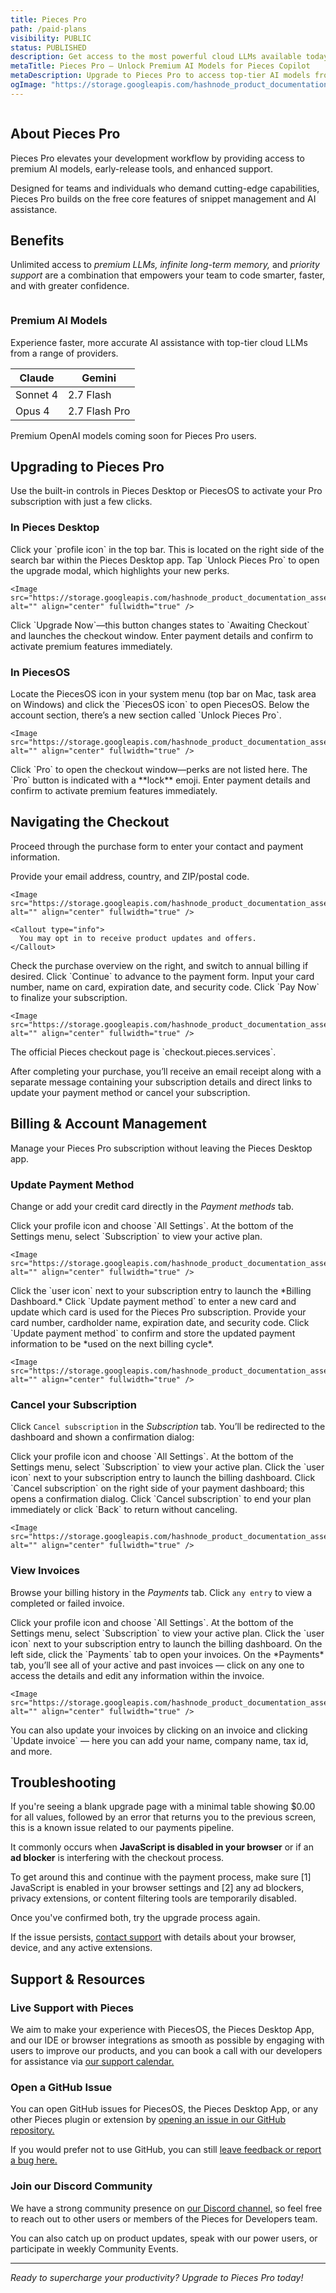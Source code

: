 ```yaml
---
title: Pieces Pro
path: /paid-plans
visibility: PUBLIC
status: PUBLISHED
description: Get access to the most powerful cloud LLMs available today with Pieces Pro.
metaTitle: Pieces Pro – Unlock Premium AI Models for Pieces Copilot
metaDescription: Upgrade to Pieces Pro to access top-tier AI models from Claude, Gemini, and OpenAI and boost Pieces Copilot’s speed and accuracy instantly.
ogImage: "https://storage.googleapis.com/hashnode_product_documentation_assets/og_images/pieces_more/paid_plans.png"
---
```


<Image src="https://storage.googleapis.com/hashnode_product_documentation_assets/paid_plan/pieces-pro.png" alt="" align="center" fullwidth="true" />

## About Pieces Pro

Pieces Pro elevates your development workflow by providing access to premium AI models, early-release tools, and enhanced support.

Designed for teams and individuals who demand cutting-edge capabilities, Pieces Pro builds on the free core features of snippet management and AI assistance.

## Benefits

Unlimited access to *premium LLMs, infinite long-term memory,* and *priority support* are a combination that empowers your team to code smarter, faster, and with greater confidence.

<Image src="https://storage.googleapis.com/hashnode_product_documentation_assets/paid_plan/modal_popup.png" alt="" align="center" fullwidth="true" />

### Premium AI Models

Experience faster, more accurate AI assistance with top-tier cloud LLMs from a range of providers.

| **Claude** | **Gemini**    |
| ---------- | ------------- |
| Sonnet 4   | 2.7 Flash     |
| Opus 4     | 2.7 Flash Pro |

<Callout type="tip">
  Premium OpenAI models coming soon for Pieces Pro users.
</Callout>

## Upgrading to Pieces Pro

Use the built-in controls in Pieces Desktop or PiecesOS to activate your Pro subscription with just a few clicks.

### In Pieces Desktop

<Steps>
  <Step title="Open Menu">
    Click your `profile icon` in the top bar. This is located on the right side of the search bar within the Pieces Desktop app.
  </Step>

  <Step title="Select Unlock Pieces Pro">
    Tap `Unlock Pieces Pro` to open the upgrade modal, which highlights your new perks.

    <Image src="https://storage.googleapis.com/hashnode_product_documentation_assets/paid_plan/upgrade_perks.png" alt="" align="center" fullwidth="true" />
  </Step>

  <Step title="Begin Checkout">
    Click `Upgrade Now`—this button changes states to `Awaiting Checkout` and launches the checkout window.
  </Step>

  <Step title="Complete Purchase">
    Enter payment details and confirm to activate premium features immediately.
  </Step>
</Steps>

### In PiecesOS

<Steps>
  <Step title="Open PiecesOS">
    Locate the PiecesOS icon in your system menu (top bar on Mac, task area on Windows) and click the `PiecesOS icon` to open PiecesOS.
  </Step>

  <Step title="Locate the Unlock Pieces Pro section">
    Below the account section, there’s a new section called `Unlock Pieces Pro`.

    <Image src="https://storage.googleapis.com/hashnode_product_documentation_assets/paid_plan/pieces_upgrade_os.png" alt="" align="center" fullwidth="true" />
  </Step>

  <Step title="Unlock Pro">
    Click `Pro` to open the checkout window—perks are not listed here. The `Pro` button is indicated with a **lock** emoji.
  </Step>

  <Step title="Complete Purchase">
    Enter payment details and confirm to activate premium features immediately.
  </Step>
</Steps>

## Navigating the Checkout

Proceed through the purchase form to enter your contact and payment information.

<Steps>
  <Step title="Enter Contact Information">
    Provide your email address, country, and ZIP/postal code.

    <Image src="https://storage.googleapis.com/hashnode_product_documentation_assets/paid_plan/checkout_details_page.png" alt="" align="center" fullwidth="true" />

    <Callout type="info">
      You may opt in to receive product updates and offers.
    </Callout>
  </Step>

  <Step title="Review Order Summary">
    Check the purchase overview on the right, and switch to annual billing if desired.
  </Step>

  <Step title="Proceed to Payment">
    Click `Continue` to advance to the payment form.
  </Step>

  <Step title="Enter Payment Details">
    Input your card number, name on card, expiration date, and security code.
  </Step>

  <Step title="Confirm Purchase">
    Click `Pay Now` to finalize your subscription.

    <Image src="https://storage.googleapis.com/hashnode_product_documentation_assets/paid_plan/thank_you_page.png" alt="" align="center" fullwidth="true" />
  </Step>
</Steps>

<Callout type="alert">
  The official Pieces checkout page is `checkout.pieces.services`.
</Callout>

After completing your purchase, you’ll receive an email receipt along with a separate message containing your subscription details and direct links to update your payment method or cancel your subscription.

## Billing & Account Management

Manage your Pieces Pro subscription without leaving the Pieces Desktop app.

### Update Payment Method

Change or add your credit card directly in the *Payment methods* tab.

<Steps>
  <Step title="Open Settings">
    Click your profile icon and choose `All Settings`.
  </Step>

  <Step title="Scroll to Subscriptions">
    At the bottom of the Settings menu, select `Subscription` to view your active plan.

    <Image src="https://storage.googleapis.com/hashnode_product_documentation_assets/paid_plan/subscription_tab_fixed.png" alt="" align="center" fullwidth="true" />
  </Step>

  <Step title="Open Payment Dashboard">
    Click the `user icon` next to your subscription entry to launch the *Billing Dashboard.*
  </Step>

  <Step title="Add or Edit Card">
    Click `Update payment method` to enter a new card and update which card is used for the Pieces Pro subscription.
  </Step>

  <Step title="Enter Card Details">
    Provide your card number, cardholder name, expiration date, and security code.
  </Step>

  <Step title="Save Changes">
    Click `Update payment method` to confirm and store the updated payment information to be *used on the next billing cycle*.

    <Image src="https://storage.googleapis.com/hashnode_product_documentation_assets/paid_plan/update_payment_method.png" alt="" align="center" fullwidth="true" />
  </Step>
</Steps>

### Cancel your Subscription

Click `Cancel subscription` in the *Subscription* tab. You’ll be redirected to the dashboard and shown a confirmation dialog:

<Steps>
  <Step title="Open Settings">
    Click your profile icon and choose `All Settings`.
  </Step>

  <Step title="Access Subscription Section">
    At the bottom of the Settings menu, select `Subscription` to view your active plan.
  </Step>

  <Step title="Open Payment Dashboard">
    Click the `user icon` next to your subscription entry to launch the billing dashboard.
  </Step>

  <Step title="Launch Cancellation Dialog">
    Click `Cancel subscription` on the right side of your payment dashboard; this opens a confirmation dialog.
  </Step>

  <Step title="Choose an Option">
    Click `Cancel subscription` to end your plan immediately or click `Back` to return without canceling.

    <Image src="https://storage.googleapis.com/hashnode_product_documentation_assets/paid_plan/cancel_subscription_active.png" alt="" align="center" fullwidth="true" />
  </Step>
</Steps>

### View Invoices

Browse your billing history in the *Payments* tab. Click `any entry` to view a completed or failed invoice.

<Steps>
  <Step title="Open Settings">
    Click your profile icon and choose `All Settings`.
  </Step>

  <Step title="Access Subscription Section">
    At the bottom of the Settings menu, select `Subscription` to view your active plan.
  </Step>

  <Step title="Open Payment Dashboard">
    Click the `user icon` next to your subscription entry to launch the billing dashboard.
  </Step>

  <Step title="Open Payments Tab">
    On the left side, click the `Payments` tab to open your invoices.
  </Step>

  <Step title="Choose an Invoice">
    On the *Payments* tab, you’ll see all of your active and past invoices — click on any one to access the details and edit any information within the invoice.

    <Image src="https://storage.googleapis.com/hashnode_product_documentation_assets/paid_plan/invoice_page.png" alt="" align="center" fullwidth="true" />
  </Step>
</Steps>

<Callout type="tip">
  You can also update your invoices by clicking on an invoice and clicking `Update invoice` — here you can add your name, company name, tax id, and more.
</Callout>

## Troubleshooting

If you're seeing a blank upgrade page with a minimal table showing $0.00 for all values, followed by an error that returns you to the previous screen, this is a known issue related to our payments pipeline.

It commonly occurs when **JavaScript is disabled in your browser** or if an **ad blocker** is interfering with the checkout process.

To get around this and continue with the payment process, make sure \[1] JavaScript is enabled in your browser settings and \[2] any ad blockers, privacy extensions, or content filtering tools are temporarily disabled.

Once you've confirmed both, try the upgrade process again.

<Callout type="alert">
  If the issue persists, <a target="_blank" href="https://github.com/pieces-app/support/issues">contact support</a> with details about your browser, device, and any active extensions.
</Callout>

## Support & Resources

### Live Support with Pieces

We aim to make your experience with PiecesOS, the Pieces Desktop App, and our IDE or browser integrations as smooth as possible by engaging with users to improve our products, and you can book a call with our developers for assistance via <a target="_blank" href="https://calendar.google.com/calendar/u/0/appointments/schedules/AcZssZ22WJ2Htd2wRMJhueCNYc0xbFBFCAN-khijcuoXACd_Uux3wIhgZeGkzDRcqD3teamAI-CwCHpr">our support calendar.</a>

### Open a GitHub Issue<a target="_blank" href="/extensions-plugins/sublime#get-support-or-share-feedback">**​**</a>

You can open GitHub issues for PiecesOS, the Pieces Desktop App, or any other Pieces plugin or extension by <a target="_blank" href="https://github.com/pieces-app/support/issues">opening an issue in our GitHub repository.</a>

If you would prefer not to use GitHub, you can still <a target="_blank" href="https://getpieces.typeform.com/to/mCjBSIjF#page=docs-support">leave feedback or report a bug here.</a>

### Join our Discord Community

We have a strong community presence on <a target="_blank" href="https://discord.com/invite/getpieces">our Discord channel,</a> so feel free to reach out to other users or members of the Pieces for Developers team.

You can also catch up on product updates, speak with our power users, or participate in weekly Community Events.

***

*Ready to supercharge your productivity? Upgrade to Pieces Pro today!*
